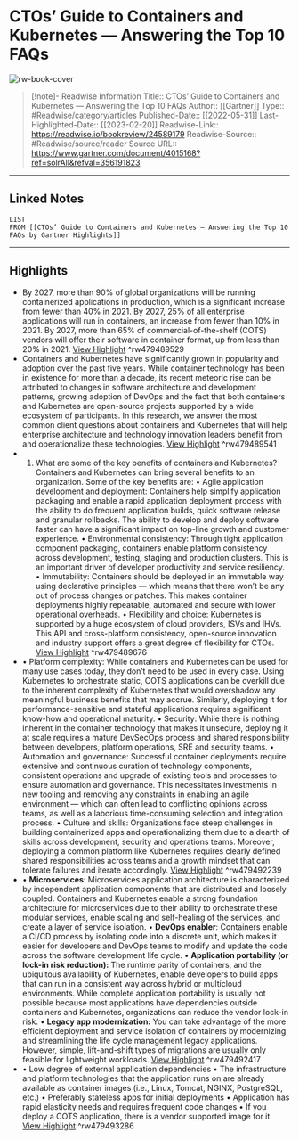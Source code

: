 # CTOs’ Guide to Containers and Kubernetes — Answering the Top 10 FAQs

![rw-book-cover](https://emtemp.gcom.cloud/ngw/globalassets/gartner-tile.jpg)
<br>
>[!note]- Readwise Information
>Title:: CTOs’ Guide to Containers and Kubernetes — Answering the Top 10 FAQs
>Author:: [[Gartner]]
>Type:: #Readwise/category/articles
>Published-Date:: [[2022-05-31]]
>Last-Highlighted-Date:: [[2023-02-20]]
>Readwise-Link:: https://readwise.io/bookreview/24589179
>Readwise-Source:: #Readwise/source/reader
>Source URL:: https://www.gartner.com/document/4015168?ref=solrAll&refval=356191823
--- 

## Linked Notes
```dataview
LIST
FROM [[CTOs’ Guide to Containers and Kubernetes — Answering the Top 10 FAQs by Gartner Highlights]]
```

---

## Highlights
- By 2027, more than 90% of global organizations will be running containerized applications in production, which is a significant increase from fewer than 40% in 2021.
  By 2027, 25% of all enterprise applications will run in containers, an increase from fewer than 10% in 2021.
  By 2027, more than 65% of commercial-of-the-shelf (COTS) vendors will offer their software in container format, up from less than 20% in 2021. [View Highlight](https://readwise.io/open/479489529) ^rw479489529
- Containers and Kubernetes have significantly grown in popularity and adoption over the past five years. While container technology has been in existence for more than a decade, its recent meteoric rise can be attributed to changes in software architecture and development patterns, growing adoption of DevOps and the fact that both containers and Kubernetes are open-source projects supported by a wide ecosystem of participants. In this research, we answer the most common client questions about containers and Kubernetes that will help enterprise architecture and technology innovation leaders benefit from and operationalize these technologies. [View Highlight](https://readwise.io/open/479489541) ^rw479489541
- 1. What are some of the key benefits of containers and Kubernetes?
  Containers and Kubernetes can bring several benefits to an organization. Some of the key benefits are:
  • Agile application development and deployment: Containers help simplify application packaging and enable a rapid application deployment process with the ability to do frequent application builds, quick software release and granular rollbacks. The ability to develop and deploy software faster can have a significant impact on top-line growth and customer experience.
  • Environmental consistency: Through tight application component packaging, containers enable platform consistency across development, testing, staging and production clusters. This is an important driver of developer productivity and service resiliency.
  • Immutability: Containers should be deployed in an immutable way using declarative principles — which means that there won’t be any out of process changes or patches. This makes container deployments highly repeatable, automated and secure with lower operational overheads.
  • Flexibility and choice: Kubernetes is supported by a huge ecosystem of cloud providers, ISVs and IHVs. This API and cross-platform consistency, open-source innovation and industry support offers a great degree of flexibility for CTOs. [View Highlight](https://readwise.io/open/479489676) ^rw479489676
- • Platform complexity: While containers and Kubernetes can be used for many use cases today, they don’t need to be used in every case. Using Kubernetes to orchestrate static, COTS applications can be overkill due to the inherent complexity of Kubernetes that would overshadow any meaningful business benefits that may accrue. Similarly, deploying it for performance-sensitive and stateful applications requires significant know-how and operational maturity.
  • Security: While there is nothing inherent in the container technology that makes it unsecure, deploying it at scale requires a mature DevSecOps process and shared responsibility between developers, platform operations, SRE and security teams.
  • Automation and governance: Successful container deployments require extensive and continuous curation of technology components, consistent operations and upgrade of existing tools and processes to ensure automation and governance. This necessitates investments in new tooling and removing any constraints in enabling an agile environment — which can often lead to conflicting opinions across teams, as well as a laborious time-consuming selection and integration process.
  • Culture and skills: Organizations face steep challenges in building containerized apps and operationalizing them due to a dearth of skills across development, security and operations teams. Moreover, deploying a common platform like Kubernetes requires clearly defined shared responsibilities across teams and a growth mindset that can tolerate failures and iterate accordingly. [View Highlight](https://readwise.io/open/479492239) ^rw479492239
- • **Microservices**: Microservices application architecture is characterized by independent application components that are distributed and loosely coupled. Containers and Kubernetes enable a strong foundation architecture for microservices due to their ability to orchestrate these modular services, enable scaling and self-healing of the services, and create a layer of service isolation.
  • **DevOps enabler**: Containers enable a CI/CD process by isolating code into a discrete unit, which makes it easier for developers and DevOps teams to modify and update the code across the software development life cycle.
  • **Application portability (or lock-in risk reduction):** The runtime parity of containers, and the ubiquitous availability of Kubernetes, enable developers to build apps that can run in a consistent way across hybrid or multicloud environments. While complete application portability is usually not possible because most applications have dependencies outside containers and Kubernetes, organizations can reduce the vendor lock-in risk.
  • **Legacy app** **modernization:** You can take advantage of the more efficient deployment and service isolation of containers by modernizing and streamlining the life cycle management legacy applications. However, simple, lift-and-shift types of migrations are usually only feasible for lightweight workloads. [View Highlight](https://readwise.io/open/479492417) ^rw479492417
- • Low degree of external application dependencies
  • The infrastructure and platform technologies that the application runs on are already available as container images (i.e., Linux, Tomcat, NGINX, PostgreSQL, etc.)
  • Preferably stateless apps for initial deployments
  • Application has rapid elasticity needs and requires frequent code changes
  • If you deploy a COTS application, there is a vendor supported image for it [View Highlight](https://readwise.io/open/479493286) ^rw479493286
